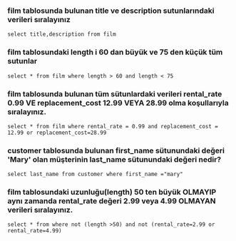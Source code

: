 ### film tablosunda bulunan title ve description sutunlarındaki verileri sıralayınız
```
select title,description from film
```

### film tablosundaki length i 60 dan büyük ve 75 den küçük tüm sutunlar

```
select * from film where length > 60 and length < 75
```

### film tablosunda bulunan tüm sütunlardaki verileri rental_rate 0.99 VE replacement_cost 12.99 VEYA 28.99 olma koşullarıyla sıralayınız.
```
select * from film where rental_rate = 0.99 and replacement_cost = 12.99 or replacement_cost=28.99 
```

### customer tablosunda bulunan first_name sütunundaki değeri 'Mary' olan müşterinin last_name sütunundaki değeri nedir?
```
select last_name from customer where first_name ="mary"
```

### film tablosundaki uzunluğu(length) 50 ten büyük OLMAYIP aynı zamanda rental_rate değeri 2.99 veya 4.99 OLMAYAN verileri sıralayınız.

```
select * from where not (length >50) and not (rental_rate=2.99 or rental_rate=4.99)
```



